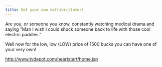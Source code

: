 ```yaml
---
title: Get your own defribrillator!
---
```


Are you, or someone you know, constantly watching medical drama and saying
"Man I wish I could shock someone back to life with those cool electric
paddles."

Well now for the low, low (LOW) price of 1500 bucks you can have one of your
very own!

<http://www.tvdepot.com/heartstart/home.jsp>
